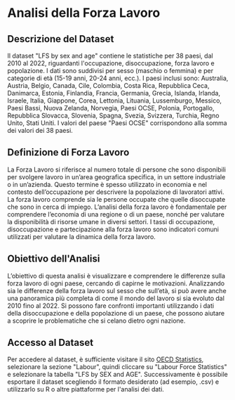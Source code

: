 # Analisi della Forza Lavoro

## Descrizione del Dataset
Il dataset "LFS by sex and age" contiene le statistiche per 38 paesi, dal 2010 al 2022, riguardanti l'occupazione, disoccupazione, forza lavoro e popolazione. I dati sono suddivisi per sesso (maschio o femmina) e per categorie di età (15-19 anni, 20-24 anni, ecc.). I paesi inclusi sono: Australia, Austria, Belgio, Canada, Cile, Colombia, Costa Rica, Repubblica Ceca, Danimarca, Estonia, Finlandia, Francia, Germania, Grecia, Islanda, Irlanda, Israele, Italia, Giappone, Corea, Lettonia, Lituania, Lussemburgo, Messico, Paesi Bassi, Nuova Zelanda, Norvegia, Paesi OCSE, Polonia, Portogallo, Repubblica Slovacca, Slovenia, Spagna, Svezia, Svizzera, Turchia, Regno Unito, Stati Uniti. I valori del paese "Paesi OCSE" corrispondono alla somma dei valori dei 38 paesi.

## Definizione di Forza Lavoro
La Forza Lavoro si riferisce al numero totale di persone che sono disponibili per svolgere lavoro in un’area geografica specifica, in un settore industriale o in un’azienda. Questo termine è spesso utilizzato in economia e nel contesto dell’occupazione per descrivere la popolazione di lavoratori attivi. La forza lavoro comprende sia le persone occupate che quelle disoccupate che sono in cerca di impiego. L’analisi della forza lavoro è fondamentale per comprendere l’economia di una regione o di un paese, nonché per valutare la disponibilità di risorse umane in diversi settori. I tassi di occupazione, disoccupazione e partecipazione alla forza lavoro sono indicatori comuni utilizzati per valutare la dinamica della forza lavoro.

## Obiettivo dell'Analisi
L’obiettivo di questa analisi è visualizzare e comprendere le differenze sulla forza lavoro di ogni paese, cercando di capirne le motivazioni. Analizzando sia le differenze della forza lavoro sul sesso che sull’età, si può avere anche una panoramica più completa di come il mondo del lavoro si sia evoluto dal 2010 fino al 2022. Si possono fare confronti importanti utilizzando i dati della disoccupazione e della popolazione di un paese, che possono aiutare a scoprire le problematiche che si celano dietro ogni nazione.

## Accesso al Dataset
Per accedere al dataset, è sufficiente visitare il sito [OECD Statistics](https://stats.oecd.org/), selezionare la sezione "Labour", quindi cliccare su "Labour Force Statistics" e selezionare la tabella "LFS by SEX and AGE". Successivamente è possibile esportare il dataset scegliendo il formato desiderato (ad esempio, .csv) e utilizzarlo su R o altre piattaforme per l'analisi dei dati.

